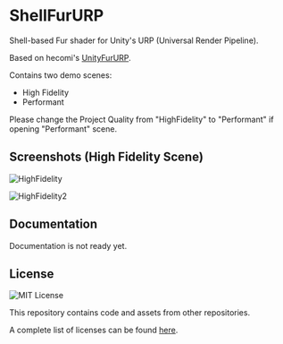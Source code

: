 ShellFurURP
=============

 Shell-based Fur shader for Unity's URP (Universal Render Pipeline).
 
 Based on hecomi's [UnityFurURP](https://github.com/hecomi/UnityFurURP).
 
 Contains two demo scenes:
 - High Fidelity
 - Performant
 
 Please change the Project Quality from "HighFidelity" to "Performant" if opening "Performant" scene.
 
Screenshots (High Fidelity Scene)
------------
 ![HighFidelity](https://user-images.githubusercontent.com/62869447/169247172-6014ea36-db6c-4637-9156-96c080bfc997.jpg)
 
 ![HighFidelity2](https://user-images.githubusercontent.com/62869447/169247998-f8e8bd37-da1c-4a7c-8e37-d8714707e940.jpg)

Documentation
------------
Documentation is not ready yet.

License
------------
![MIT License](http://img.shields.io/badge/license-MIT-blue.svg?style=flat)

This repository contains code and assets from other repositories.

A complete list of licenses can be found [here](https://github.com/jiaozi158/ShellFurURP/blob/main/LICENSE).
